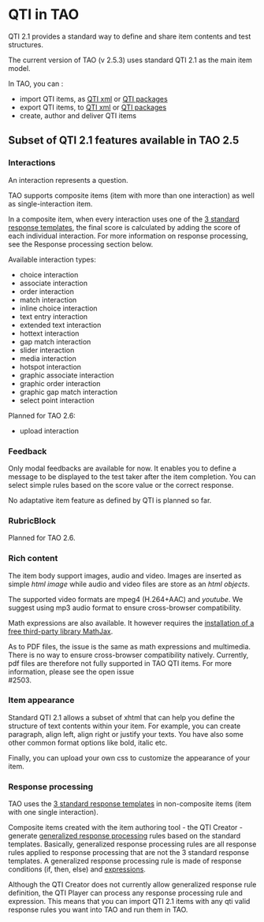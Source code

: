 <!--
created_at: '2013-12-05 15:12:58'
updated_at: '2013-12-11 16:26:01'
authors:
    - 'Somsack Sipasseuth'
tags: {  }
-->

QTI in TAO
==========

QTI 2.1 provides a standard way to define and share item contents and test structures.<br/>

The current version of TAO (v 2.5.3) uses standard QTI 2.1 as the main item model.<br/>

In TAO, you can :

-   import QTI items, as [QTI xml](http://www.imsglobal.org/question/qtiv2p1/imsqti_bindv2p1.html) or [QTI packages](http://www.imsglobal.org/content/packaging/index.html)
-   export QTI items, to [QTI xml](http://www.imsglobal.org/question/qtiv2p1/imsqti_bindv2p1.html) or [QTI packages](http://www.imsglobal.org/content/packaging/index.html)
-   create, author and deliver QTI items

Subset of QTI 2.1 features available in TAO 2.5
-----------------------------------------------

### Interactions

An interaction represents a question.<br/>

TAO supports composite items (item with more than one interaction) as well as single-interaction item.<br/>

In a composite item, when every interaction uses one of the [3 standard response templates](http://www.imsglobal.org/question/qtiv2p1/imsqti_infov2p1.html#section10084), the final score is calculated by adding the score of each individual interaction. For more information on response processing, see the Response processing section below.

Available interaction types:

-   choice interaction
-   associate interaction
-   order interaction
-   match interaction
-   inline choice interaction
-   text entry interaction
-   extended text interaction
-   hottext interaction
-   gap match interaction
-   slider interaction
-   media interaction
-   hotspot interaction
-   graphic associate interaction
-   graphic order interaction
-   graphic gap match interaction
-   select point interaction

Planned for TAO 2.6:

-   upload interaction

### Feedback

Only modal feedbacks are available for now. It enables you to define a message to be displayed to the test taker after the item completion. You can select simple rules based on the score value or the correct response.<br/>

No adaptative item feature as defined by QTI is planned so far.

### RubricBlock

Planned for TAO 2.6.

### Rich content

The item body support images, audio and video. Images are inserted as simple *html image* while audio and video files are store as an *html objects*.<br/>

The supported video formats are mpeg4 (H.264+AAC) and *youtube*. We suggest using mp3 audio format to ensure cross-browser compatibility.

Math expressions are also available. It however requires the [installation of a free third-party library MathJax](../../articles/Third%20Party%20Tools%20and%20Libraries/enable-math.md).

As to PDF files, the issue is the same as math expressions and multimedia. There is no way to ensure cross-browser compatibility natively. Currently, pdf files are therefore not fully supported in TAO QTI items. For more information, please see the open issue <br/>
#2503.

### Item appearance

Standard QTI 2.1 allows a subset of xhtml that can help you define the structure of text contents within your item. For example, you can create paragraph, align left, align right or justify your texts. You have also some other common format options like bold, italic etc.<br/>

Finally, you can upload your own css to customize the appearance of your item.

### Response processing

TAO uses the [3 standard response templates](http://www.imsglobal.org/question/qtiv2p1/imsqti_infov2p1.html#section10084) in non-composite items (item with one single interaction).<br/>

Composite items created with the item authoring tool - the QTI Creator - generate [generalized response processing](http://www.imsglobal.org/question/qtiv2p1/imsqti_infov2p1.html#section10085) rules based on the standard templates. Basically, generalized response processing rules are all response rules applied to response processing that are not the 3 standard response templates. A generalized response processing rule is made of response conditions (if, then, else) and [expressions](http://www.imsglobal.org/question/qtiv2p1/imsqti_infov2p1.html#element10569).<br/>

Although the QTI Creator does not currently allow generalized response rule definition, the QTI Player can process any response processing rule and expression. This means that you can import QTI 2.1 items with any qti valid response rules you want into TAO and run them in TAO.


